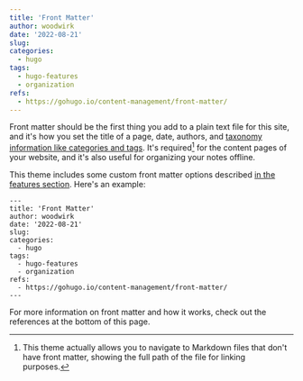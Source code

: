 ```yaml
---
title: 'Front Matter'
author: woodwirk
date: '2022-08-21'
slug: 
categories:
  - hugo
tags:
  - hugo-features
  - organization
refs:
  - https://gohugo.io/content-management/front-matter/
---
```


Front matter should be the first thing you add to a plain text file for this site, and it's how you set the title of a page, date, authors, and [taxonomy information like categories and tags](/hugo-usage/taxonomy). It's required[^1] for the content pages of your website, and it's also useful for organizing your notes offline.

[^1]: This theme actually allows you to navigate to Markdown files that don't have front matter, showing the full path of the file for linking purposes.

This theme includes some custom front matter options described [in the features section](../../../features/theme-info/front-matter). Here's an example:

```
---
title: 'Front Matter'
author: woodwirk
date: '2022-08-21'
slug: 
categories:
  - hugo
tags:
  - hugo-features
  - organization
refs:
  - https://gohugo.io/content-management/front-matter/
---
```


For more information on front matter and how it works, check out the references at the bottom of this page.